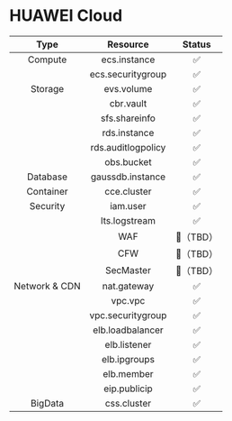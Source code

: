 # HUAWEI Cloud

| Type | Resource | Status |
| :---: | :---: | :---: |
| Compute | ecs.instance | ✅ |
| | ecs.securitygroup | ✅ |
| Storage | evs.volume | ✅ |
| | cbr.vault | ✅ |
| | sfs.shareinfo | ✅ |
| | rds.instance | ✅ |
| | rds.auditlogpolicy | ✅ |
| | obs.bucket | ✅ |
| Database | gaussdb.instance | ✅ |
| Container | cce.cluster | ✅ |
| Security | iam.user | ✅ |
| | lts.logstream | ✅ |
| | WAF | 🚧（TBD） |
| | CFW | 🚧（TBD） |
| | SecMaster | 🚧（TBD） |
| Network & CDN | nat.gateway | ✅ |
| | vpc.vpc | ✅ |
| | vpc.securitygroup | ✅ |
| | elb.loadbalancer | ✅ |
| | elb.listener | ✅ |
| | elb.ipgroups | ✅ |
| | elb.member | ✅ |
| | eip.publicip | ✅ |
| BigData | css.cluster | ✅ |


